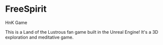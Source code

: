 # FreeSpirit
HnK Game

This is a Land of the Lustrous fan game built in the Unreal Engine! It's a 3D exploration and meditative game.
